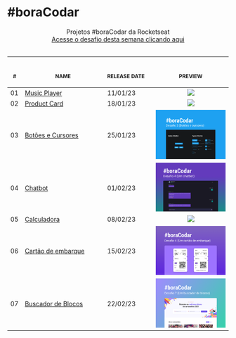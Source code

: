 # #boraCodar

<p align="center">
    Projetos #boraCodar da Rocketseat <br>
    <a href="https://boracodar.dev">Acesse o desafio desta semana clicando aqui</a><br>
    <br><table>
    <thead>
        <tr>
            <th align="center">
                <img width="20" height="1"> 
                <p>
                    <small>#</small>
                </p>
            </th>
            <th align="center">
                <img width="300" height="1"> 
                <p> 
                    <small>
                        NAME
                    </small>
                </p>
            </th>
            <th align="left">
                <img width="140" height="1">
                <p align="left"> 
                    <small>
                    RELEASE DATE
                    </small>
                </p>
            </th>
            <th align="center">
                <img width="201" height="1">
                <p align="center"> 
                    <small>
                    PREVIEW
                    </small>
                </p>
            </th>
        </tr>
    </thead>
    <tbody>
        <tr>
            <td>01</td>
            <td><a href="1-music-player">Music Player </a></td>
            <td>11/01/23</td>
            <td align="center">
            <a href="1-music-player"><img width="300px" src="1-music-player/banner.png" /></a></td>
        </tr>
        <tr>
            <td>02</td>
            <td><a href="2-product-card">Product Card</a></td>
            <td>18/01/23</td>
            <td align="center"><a href="2-product-card"><img width="300px" src="2-product-card/banner.png" /></a></td>
        </tr>
        <tr>
            <td>03</td>
            <td><a href="3-buttons-cursors">Botões e Cursores</a></td>
            <td>25/01/23</td>
            <td align="center"><a href="3-buttons-cursors"><img width="300px" src="3-buttons-cursors/banner.png" /></a></td>
        </tr>
        <tr>
            <td>04</td>
            <td><a href="4-chatbot">Chatbot</a></td>
            <td>01/02/23</td>
            <td align="center"><a href="4-chatbot"><img width="300px" src="4-chatbot/banner.png" /></a></td>
        </tr>
        <tr>
            <td>05</td>
            <td><a href="5-calculator">Calculadora</a></td>
            <td>08/02/23</td>
            <td align="center"><a href="5-calculator"><img width="300px" src="5-calculator/banner.png" /></a></td>
        </tr>
        <tr>
            <td>06</td>
            <td><a href="6-boarding-pass">Cartão de embarque</a></td>
            <td>15/02/23</td>
            <td align="center" ><a href="6-boarding-pass"><img width="300px" src="6-boarding-pass/banner.png" /></a></td>
        </tr>
        <tr>
            <td>07</td>
            <td><a href="7-carnival-search">Buscador de Blocos</a></td>
            <td>22/02/23</td>
            <td align="center" ><a href="7-carnival-search"><img width="300px" src="7-carnival-search/banner.png" /></a></td>
        </tr>
    </tbody>
</table></p>
